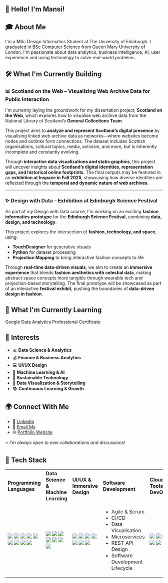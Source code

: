 ## 👋 Hello! I'm Mansi!

## 🎓 About Me
I'm a MSc Design Informatics Student at The University of Edinburgh. I graduated in BSc Computer Science from Queen Mary University of London.
I'm passionate about data analytics, business intelligence, AI, user experience and using technology to solve real-world problems.

## 🛠️ What I'm Currently Building
### 📊 Scotland on the Web – Visualizing Web Archive Data for Public Interaction  
I'm currently laying the groundwork for my dissertation project, **Scotland on the Web**, which explores how to visualise web archive data from the National Library of Scotland’s **General Collections Team**.  

This project aims to **analyze and represent Scotland’s digital presence** by visualising linked web archive data as networks—where websites become nodes and outlinks form connections. The dataset includes Scottish organisations, cultural topics, media, activism, and more, but is inherently incomplete and constantly evolving.  

Through **interactive data visualizations and static graphics**, this project will uncover insights about **Scotland’s digital identities, representation gaps, and historical online footprints**. The final outputs may be featured in an **exhibition at Inspace in Fall 2025**, showcasing how diverse identities are reflected through the **temporal and dynamic nature of web archives**.  

---

### ✨ Design with Data – Exhibition at Edinburgh Science Festival  
As part of my Design with Data course, I'm working on an exciting **fashion informatics prototype** for the **Edinburgh Science Festival**, combining **data, design, and technology**.  

This project explores the intersection of **fashion, technology, and space**, using:
- **TouchDesigner** for generative visuals  
- **Python** for dataset processing  
- **Projection Mapping** to bring interactive fashion concepts to life  

Through **real-time data-driven visuals**, we aim to create an **immersive experience** that blends **fashion aesthetics with celestial data**, making abstract space concepts more tangible through wearable tech and projection-based storytelling. The final prototype will be showcased as part of an interactive **festival exhibit**, pushing the boundaries of **data-driven design in fashion**.


## 🌱 What I'm Currently Learning
Google Data Analytics Professional Certificate

## 🤔 Interests
- 📊 **Data Science & Analytics**
- 💰 **Finance & Business Analytics**
- 💻 **UI/UX Design**
- 🤖 **Machine Learning & AI**
- 🌱 **Sustainable Technology**
- 🎨 **Data Visualization & Storytelling**
- 📚 **Continuous Learning & Growth**

## 🌍 Connect With Me
- 💼 [LinkedIn](www.linkedin.com/in/mansimanoj)
- 📧 [Email Me](mailto:mansimanoj11@outlook.com)
- 🌐 [Portfolio Website](https://readymag.website/u4065009182/5266020/)

⭐ *I’m always open to new collaborations and discussions!* 

## 🚀 Tech Stack

<table>
  <tr>
    <td><b>Programming Languages</b></td>
    <td><b>Data Science & Machine Learning</b></td>
    <td><b>UI/UX & Immersive Design</b></td>
    <td><b>Software Development</b></td>
    <td><b>Cloud, Tools & DevOps</b></td>
  </tr>
  <tr>
    <td>
      <img src="https://img.shields.io/badge/Python-3776AB?style=for-the-badge&logo=python&logoColor=white">
      <img src="https://img.shields.io/badge/Java-007396?style=for-the-badge&logo=java&logoColor=white">
      <img src="https://img.shields.io/badge/C%23-239120?style=for-the-badge&logo=csharp&logoColor=white">
      <img src="https://img.shields.io/badge/C-00599C?style=for-the-badge&logo=c&logoColor=white">
      <img src="https://img.shields.io/badge/SQL-4479A1?style=for-the-badge&logo=postgresql&logoColor=white">
      <img src="https://img.shields.io/badge/JavaScript-F7DF1E?style=for-the-badge&logo=javascript&logoColor=black">
      <img src="https://img.shields.io/badge/HTML5-E34F26?style=for-the-badge&logo=html5&logoColor=white">
      <img src="https://img.shields.io/badge/CSS3-1572B6?style=for-the-badge&logo=css3&logoColor=white">
      <img src="https://img.shields.io/badge/PHP-777BB4?style=for-the-badge&logo=php&logoColor=white">
    </td>
    <td>
      <img src="https://img.shields.io/badge/TensorFlow-FF6F00?style=for-the-badge&logo=tensorflow&logoColor=white">
      <img src="https://img.shields.io/badge/PyTorch-EE4C2C?style=for-the-badge&logo=pytorch&logoColor=white">
      <img src="https://img.shields.io/badge/Pandas-150458?style=for-the-badge&logo=pandas&logoColor=white">
      <img src="https://img.shields.io/badge/Numpy-013243?style=for-the-badge&logo=numpy&logoColor=white">
      <img src="https://img.shields.io/badge/Scikit--Learn-F7931E?style=for-the-badge&logo=scikit-learn&logoColor=white">
      <img src="https://img.shields.io/badge/Power%20BI-F2C811?style=for-the-badge&logo=powerbi&logoColor=black">
      <img src="https://img.shields.io/badge/MATLAB-0076A8?style=for-the-badge&logo=mathworks&logoColor=white">
    </td>
    <td>
      <img src="https://img.shields.io/badge/Figma-F24E1E?style=for-the-badge&logo=figma&logoColor=white">
      <img src="https://img.shields.io/badge/Adobe%20XD-470137?style=for-the-badge&logo=adobe%20xd&logoColor=white">
      <img src="https://img.shields.io/badge/Adobe%20Photoshop-31A8FF?style=for-the-badge&logo=adobephotoshop&logoColor=white">
      <img src="https://img.shields.io/badge/Adobe%20Illustrator-FF9A00?style=for-the-badge&logo=adobeillustrator&logoColor=white">
      <img src="https://img.shields.io/badge/Blender-F5792A?style=for-the-badge&logo=blender&logoColor=white">
      <img src="https://img.shields.io/badge/Unity-100000?style=for-the-badge&logo=unity&logoColor=white">
      <img src="https://img.shields.io/badge/TouchDesigner-FF4000?style=for-the-badge&logo=derivative&logoColor=white">
    </td>
    <td>
      <ul>
        <li>Agile & Scrum</li>
        <li>CI/CD</li>
        <li>Data Visualisation</li>
        <li>Microservices</li>
        <li>REST API Design</li>
        <li>Software Development Lifecycle</li>
      </ul>
    </td>
    <td>
      <img src="https://img.shields.io/badge/Git-F05032?style=for-the-badge&logo=git&logoColor=white">
      <img src="https://img.shields.io/badge/Jira-0052CC?style=for-the-badge&logo=jira&logoColor=white">
      <img src="https://img.shields.io/badge/Docker-2496ED?style=for-the-badge&logo=docker&logoColor=white">
      <img src="https://img.shields.io/badge/Github-181717?style=for-the-badge&logo=github&logoColor=white">
      <img src="https://img.shields.io/badge/AWS-232F3E?style=for-the-badge&logo=amazon-aws&logoColor=white">
    </td>
  </tr>
</table>




<!--
**pluto93/pluto93** is a ✨ _special_ ✨ repository because its `README.md` (this file) appears on your GitHub profile.

Here are some ideas to get you started:

- 🔭 I’m currently working on ...
- 🌱 I’m currently learning ...
- 👯 I’m looking to collaborate on ...
- 🤔 I’m looking for help with ...
- 💬 Ask me about ...
- 📫 How to reach me: ...
- 😄 Pronouns: ...
- ⚡ Fun fact: ...
-->
